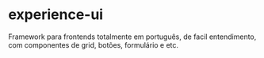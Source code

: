 # experience-ui
Framework para frontends totalmente em português, de facil entendimento, com componentes de grid, botões, formulário e etc.
